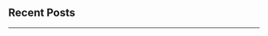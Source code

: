 <section class="mt-0 flex flex-col max-w-full dark:prose-invert">
  <h1 class="mt-1 mb-2 text-4xl font-extrabold text-neutral-900 dark:text-neutral">Recent Posts</h1>
  <hr class="mt-0 mb-6 border-t border-secondary-500 w-full">
</section>
